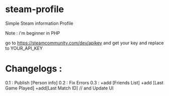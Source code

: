 # steam-profile
Simple Steam information Profile

Note : i'm beginner in PHP

go to https://steamcommunity.com/dev/apikey and get your key and replace to YOUR_API_KEY


# Changelogs :
0.1 : Publish [Person info]
0.2 : Fix Errors
0.3 : +add [Friends List] +add [Last Game Played] +add[Last Match ID] // and Update UI

